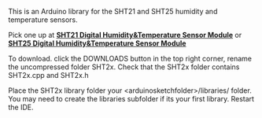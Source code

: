 <p>This is an Arduino library for the SHT21 and SHT25 humidity and temperature sensors. </p>
<p>Pick one up at <a href="http://www.elechouse.com/elechouse/index.php?main_page=product_info&cPath=152_158&products_id=2235"><strong>SHT21 Digital Humidity&amp;Temperature Sensor Module</strong></a> or <a href="http://www.elechouse.com/elechouse/index.php?main_page=product_info&cPath=152_158&products_id=2236"><strong>SHT25 Digital Humidity&amp;Temperature Sensor Module</strong></a></p>
<p>To download. click the DOWNLOADS button in the top right corner, rename the uncompressed folder SHT2x. Check that the SHT2x folder contains SHT2x.cpp and SHT2x.h</p>
<p>Place the SHT2x library folder your &lt;arduinosketchfolder&gt;/libraries/ folder. You may need to create the libraries subfolder if its your first library. Restart the IDE.</p>
